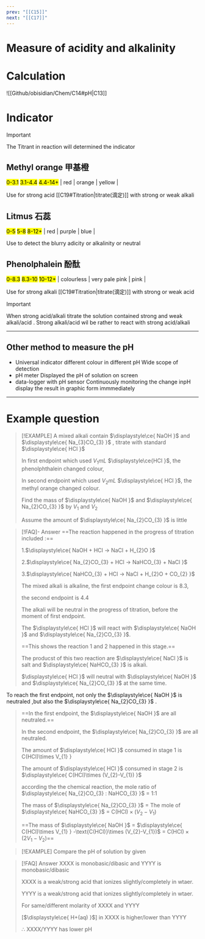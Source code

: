```yaml
---
prev: "[[C15]]"
next: "[[C17]]"
---
```

# Measure of acidity and alkalinity

# Calculation

![[Github/obisidian/Chem/C14#pH|C13]]
# Indicator

> [!IMPORTANT]
> The Titrant in reaction will determined the indicator

## Methyl orange 甲基橙
<mark class="red ">0-3.1</mark>  <mark class="orange">3.1-4.4</mark> <mark class="yellow">4.4-14+</mark> 
| red | orange | yellow |

Use for strong acid [[C19#Titration|titrate(滴定)]] with strong or weak alkali
## Litmus 石蕊
<mark class="red ">0-5</mark> <mark class="purple">5-8</mark>  <mark class="blue">8-12+</mark> 
| red | purple | blue |

Use to detect the blurry adicity or alkalinity or neutral 
## Phenolphalein 酚酞
 <mark class="grey">0-8.3</mark>   <mark class="pink mark-border">8.3-10</mark>  <mark class="pink">10-12+</mark> 
| colourless | very pale pink | pink |


Use for strong alkali [[C19#Titration|titrate(滴定)]] with strong or weak acid 


> [!IMPORTANT]
> When strong acid/alkali titrate the solution contained strong and weak alkali/acid .
> Strong alkali/acid wil be rather to react with strong acid/alkali

---
## Other method to measure the pH 

- Universal indicator
  different colour in different pH
  Wide scope of detection
- pH meter 
  Displayed the pH of solution on screen
- data-logger with pH sensor
  Continuously monitoring the change inpH display the result in graphic form immmediately
---
# Example question
> [!EXAMPLE]
> A mixed alkali contain $\displaystyle\ce{ NaOH }$ and $\displaystyle\ce{ Na_{3}CO_{3} }$ , titrate with standard $\displaystyle\ce{ HCl }$ 
> 
> In first endpoint which used $\displaystyle V_{1} mL$ $\displaystyle\ce{HCl  }$, the phenolphthalein changed colour,
> 
> In second endpoint which used $\displaystyle V_{2} mL$ $\displaystyle\ce{ HCl }$, the methyl orange changed colour.
> 
> Find the mass of $\displaystyle\ce{ NaOH }$ and $\displaystyle\ce{ Na_{2}CO_{3} }$ by $\displaystyle V_{1}\text{ and } V_{2}$
> 
> Assume the amount of $\displaystyle\ce{ Na_{2}CO_{3} }$ is little

> [!FAQ]- Answer
> ==The reaction happened in the progress of titration included :==
> 
> 1.$\displaystyle\ce{ NaOH + HCl -> NaCl + H_{2}O }$
> 
> 2.$\displaystyle\ce{ Na_{2}CO_{3} + HCl -> NaHCO_{3} + NaCl }$
> 
> 3.$\displaystyle\ce{ NaHCO_{3} + HCl -> NaCl + H_{2}O + CO_{2} }$
> 
> The mixed alkali is alkaline, the first endpoint change colour is 8.3,
> 
> the second endpoint is 4.4
> 
> The alkali will be neutral in the progress of titration, before the moment of first endpoint. 
> 
> The $\displaystyle\ce{ HCl }$ will react with $\displaystyle\ce{ NaOH }$ and $\displaystyle\ce{ Na_{2}CO_{3} }$. 
> 
> ==This shows the reaction 1 and 2 happened in this stage.==
>
>The producst of this two reaction are $\displaystyle\ce{ NaCl }$ is salt  and $\displaystyle\ce{ NaHCO_{3} }$ is alkali. 
>
>$\displaystyle\ce{ HCl }$ will neutral with $\displaystyle\ce{ NaOH }$ and $\displaystyle\ce{ Na_{2}CO_{3} }$ at the same time.
>
 To reach the first endpoint, not only the $\displaystyle\ce{ NaOH }$ is neutraled ,but also the $\displaystyle\ce{ Na_{2}CO_{3} }$ . 
 >
 > ==In the first endpoint, the $\displaystyle\ce{ NaOH }$ are all neutraled.==
 > 
 > In the second endpoint, the $\displaystyle\ce{ Na_{2}CO_{3} }$ are all neutraled.
 > 
 > The amount of $\displaystyle\ce{ HCl }$ consumed in stage 1 is C(HCl)\times V_{1} }
 > 
 > The amount of $\displaystyle\ce{ HCl }$ consumed in stage 2 is $\displaystyle\ce{ C(HCl)\times (V_{2}-V_{1}) }$
 > 
 > according the the chemical reaction, the mole ratio of $\displaystyle\ce{ Na_{2}CO_{3} : NaHCO_{3} }$ = 1:1
 > 
 > The mass of $\displaystyle\ce{ Na_{2}CO_{3} }$ = The mole of $\displaystyle\ce{ NaHCO_{3} }$ = $\displaystyle  \text{C(HCl)}\times (V_{2}-V_{1})$ 
 > 
 > ==The mass of $\displaystyle\ce{ NaOH }$ =  $\displaystyle\ce{ C(HCl)\times V_{1} } -\text{C(HCl)}\times (V_{2}-V_{1})$ = $\displaystyle { \text{C(HCl)}\times(2V_{1}-V_{2}) }$==

> [!EXAMPLE]
> Compare the pH of solution by given 

> [!FAQ] Answer
> XXXX is monobasic/dibasic and YYYY is monobasic/dibasic 
> 
> XXXX is a weak/strong acid that ionizes slightly/completely in wtaer. 
> 
> YYYY  is a weak/strong acid that ionizes slightly/completely in wtaer.
> 
> For same/different molarity of XXXX and YYYY
> 
> \[$\displaystyle\ce{ H+(aq) }$\] in XXXX is higher/lower than YYYY
> 
> $\displaystyle\therefore$ XXXX/YYYY has lower pH

